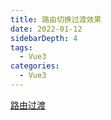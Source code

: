 ```yaml
---
title: 路由切换过渡效果
date: 2022-01-12
sidebarDepth: 4
tags:
  - Vue3
categories:
  - Vue3
---
```


[路由过渡](https://github.com/zeroojs/zeroojs-todolist)

